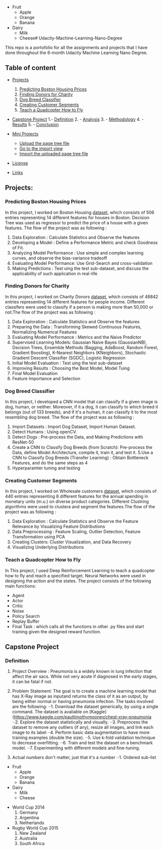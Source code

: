 * Fruit
  * Apple
  * Orange
  * Banana
* Dairy
  * Milk
  * Cheese# Udacity-Machine-Learning-Nano-Degree

This repo is a portofolio for all the assignments and projects that I have done throughout the 6-month Udacity Machine Learning Nano Degree.

## Table of content

- [Projects](#Projects)
  1. [Predicting Boston Housing Prices](#Predicting-Boston-Housing-Prices)
  2. [Finding Donors for Charity](#Finding-Donors-for-Charity)
  3. [Dog Breed Classifier](#Dog-Breed-Classifier)
  4. [Creating Customer Segments](#Creating-Customer-Segments)
  5. [Teach a Quadcopter How to Fly](#Teach-a-Quadcopter-How-to-Fly)

- [Capstone Project](#Capstone-Project)
    1.- [Definition](#Definition)
    2. - [Analysis](#Analysis)
    3. - [Methodology](#Methodology)
    4. - [Results](#Results)
    5. - [Conclusion](#Conclusion)
- [Mini Projects](#Mini-Projects)
    - [Upload the page tree file](#upload-the-page-tree-file)
    - [Go to the import view](#go-to-the-import-view)
    - [Import the uploaded page tree file](#import-the-uploaded-page-tree-file)
- [License](#license)
- [Links](#links)

## Projects:

### Predicting Boston Housing Prices
  In this project, I worked on Boston Housing [dataset](https://archive.ics.uci.edu/ml/machine-learning-databases/housing/), which consists of 506 entries representing 14 different features for houses in Boston. Decision Tree was used as regressor to predict the price of a house with a given features. The flow of the project was as following :
  1. Data Exploration  : Calculate Statistics and Observe the features
  2. Developing a Model :  Define a Performance Metric and check Goodness of Fit. 
  3. Analyzing Model Performance : Use simple and complex learning curves, and observe the bias-variance tradeoff
  4. Evaluating Model Performance:  Use Grid-Search and cross-validation
  5. Making Predictions : Test uing the test sub-dataset, and discuss the applicability of such application in real-life
  
### Finding Donors for Charity
  In this project, I worked on Charity Donors  [dataset](https://archive.ics.uci.edu/ml/datasets/Census+Income), which consists of 48842 entries representing 14 different features for people income. Different classifers were used to classify if a person is making more than 50,000 or not.The flow of the project was as following :
  1. Data Exploration : Calculate Statistics and Observe the features
  2. Preparing the Data : Transforming Skewed Continuous Features, Normalizing Numerical Features
  3. Evaluating Model Performance : Metrics and the Naive Predictor
  4. Supervised Learning Models:  Gaussian Naive Bayes (GaussianNB), Decision Trees, Ensemble Methods (Bagging, AdaBoost, Random Forest, Gradient Boosting), K-Nearest Neighbors (KNeighbors), Stochastic Gradient Descent Classifier (SGDC), Logistic Regression
  5. Initial Model Evaluation : Test uing the test sub-dataset
  6. Improving Results : Choosing the Best Model, Model Tuing
  7. Final Model Evaluation
  8. Feature Importance and Selection

### Dog Breed Classifier
  In this project, I developed a CNN model that can classify if a given image is dog, human, or neither. Moreover, if it a dog, it can classify to which breed it belongs (out of 133 breeds), and if it's a human, it can classify it to the most resembling dog breed. The flow of the project was as following :
  1. Import Datasets  : Import Dog Dataset, Import Human Dataset.
  2. Detect Humans :  Using openCV. 
  3. Detect Dogs : Pre-process the Data, and Making Predictions with ResNet-50
  4. Create a CNN to Classify Dog Breeds (from Scratch): Pre-process the Data, define Model Architecture, compile it, train it, and test it.
  5.Use a CNN to Classify Dog Breeds (Transfer Learning) : Obtain Bottleneck Features, and do the same steps as 4
  6. Hyperparamter tuning and testing
  
### Creating Customer Segments
  In this project, I worked on Wholesale customers [dataset](https://archive.ics.uci.edu/ml/datasets/Wholesale+customers), which consists of 440 entries representing 8 different features for the annual spending in monetary units (m.u.) on diverse product categories. Different Clustring algorithms were used to clustera and segment the features.The flow of the project was as following :
  1. Data Exploration : Calculate Statistics and Observe the Feature Relevance by Visualizing Feature Distributions
  2. Data Preprocessing : Feature Scaling, Outlier Detection, Feature Transformation using PCA
  3. Creating Clusters: Cluster Visualization, and Data Recovery
  4. Visualizing Underlying Distributions
  
### Teach a Quadcopter How to Fly
  In This project, I used Deep Reinforcement Learning to teach a quadcopter how to fly and reach a specified target. Neural Networks were used in designing the action and the states. The project consists of the following main functions:
  * Agent
  * Actor
  * Critic
  * Noise
  * Policy Search
  * Replay Buffer
  * Final Task : which calls all the functions in other .py files and start training given the designed reward function.
  
  ## Capstone Project
  
  ### Definition
  1. Project Overview : Pneumonia is a widely known in lung infection that affect the air sacs. While not very acute if diagnosed in the early stages, it can be fatal if not. 
  2. Problem Statement: The goal is to create a machine learning model that has X-Ray image as inputand returns the class of it as an output, by being either normal or having pneumonia infection. The tasks involved are the following: 
  ⋅⋅1. Download the dataset generically, by using a single command. The dataset is avaliable on [Kaggle](https://www.kaggle.com/paultimothymooney/chest-xray-pneumonia
    ⋅⋅2. Explore the dataset statistically and visually.
    ⋅⋅3. Preprocess the dataset to remove any outliers (if any), resize all images, and link each image to its label
    ⋅⋅4. Perform basic data augmentation to have more training examples (double the size).
    ⋅⋅5. Use k-fold validation technique to decrease overfitting. 
    ⋅⋅6. Train and test the dataset on a benchmark model.
    ⋅⋅7. Experimenting with different models and fine-tuning.

1. Actual numbers don't matter, just that it's a number
⋅⋅1. Ordered sub-list
* Fruit
  * Apple
  * Orange
  * Banana
* Dairy
  * Milk
  * Cheese
+ World Cup 2014
  1. Germany
  2. Argentina
  3. Netherlands
+ Rugby World Cup 2015
  1. New Zealand
  2. Australia
  3. South Africa
